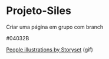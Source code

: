 # Projeto-Siles
Criar uma página em grupo com branch


#04032B

<a href="https://storyset.com/people">People illustrations by Storyset</a> (gif)


